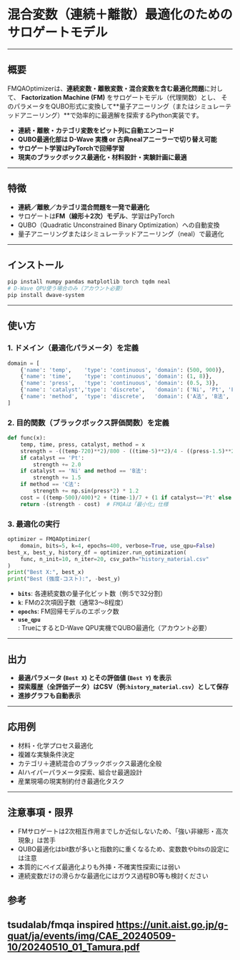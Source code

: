 

# 混合変数（連続＋離散）最適化のためのサロゲートモデル

---

## 概要

FMQAOptimizerは、**連続変数・離散変数・混合変数を含む最適化問題**に対して、
**Factorization Machine (FM)** をサロゲートモデル（代理関数）とし、
そのパラメータをQUBO形式に変換して\*\*量子アニーリング（またはシミュレーテッドアニーリング）\*\*で効率的に最適解を探索するPython実装です。

* **連続・離散・カテゴリ変数をビット列に自動エンコード**
* **QUBO最適化部は D-Wave 実機 or 古典nealアニーラーで切り替え可能**
* **サロゲート学習はPyTorchで回帰学習**
* **現実のブラックボックス最適化・材料設計・実験計画に最適**

---

## 特徴

* **連続／離散／カテゴリ混合問題を一発で最適化**
* サロゲートは**FM（線形＋2次）モデル**、学習はPyTorch
* QUBO（Quadratic Unconstrained Binary Optimization）への自動変換
* 量子アニーリングまたはシミュレーテッドアニーリング（neal）で最適化

---

## インストール

```bash
pip install numpy pandas matplotlib torch tqdm neal
# D-Wave QPU使う場合のみ（アカウント必要）
pip install dwave-system
```

---

## 使い方

### 1. ドメイン（最適化パラメータ）を定義

```python
domain = [
    {'name': 'temp',    'type': 'continuous', 'domain': (500, 900)},         # 温度
    {'name': 'time',    'type': 'continuous', 'domain': (1, 8)},             # 時間
    {'name': 'press',   'type': 'continuous', 'domain': (0.5, 3)},           # 圧力
    {'name': 'catalyst','type': 'discrete',   'domain': ('Ni', 'Pt', 'Fe')}, # 触媒
    {'name': 'method',  'type': 'discrete',   'domain': ('A法', 'B法', 'C法')}, # 処理法
]
```

### 2. 目的関数（ブラックボックス評価関数）を定義

```python
def func(x):
    temp, time, press, catalyst, method = x
    strength = -((temp-720)**2)/800 - ((time-5)**2)/4 - ((press-1.5)**2)*2
    if catalyst == 'Pt':
        strength += 2.0
    if catalyst == 'Ni' and method == 'B法':
        strength += 1.5
    if method == 'C法':
        strength += np.sin(press*2) * 1.2
    cost = ((temp-500)/400)*2 + (time-1)/7 + (1 if catalyst=='Pt' else 0.5) - (0.7 if method=='C法' else 0)
    return -(strength - cost)  # FMQAは「最小化」仕様
```

### 3. 最適化の実行

```python
optimizer = FMQAOptimizer(
    domain, bits=5, k=4, epochs=400, verbose=True, use_qpu=False)
best_x, best_y, history_df = optimizer.run_optimization(
    func, n_init=10, n_iter=20, csv_path="history_material.csv"
)
print("Best X:", best_x)
print("Best (強度-コスト):", -best_y)
```

* **`bits`**: 各連続変数の量子化ビット数（例:5で32分割）
* **`k`**: FMの2次項因子数（通常3～8程度）
* **`epochs`**: FM回帰モデルのエポック数
* **`use_qpu`**: TrueにするとD-Wave QPU実機でQUBO最適化（アカウント必要）

---

## 出力

* **最適パラメータ (`Best X`) とその評価値 (`Best Y`) を表示**
* **探索履歴（全評価データ）はCSV（例:`history_material.csv`）として保存**
* **進捗グラフも自動表示**

---

## 応用例

* 材料・化学プロセス最適化
* 複雑な実験条件決定
* カテゴリ＋連続混合のブラックボックス最適化全般
* AIハイパーパラメータ探索、組合せ最適設計
* 産業現場の現実制約付き最適化タスク

---

## 注意事項・限界

* FMサロゲートは2次相互作用までしか近似しないため、「強い非線形・高次現象」は苦手
* QUBO最適化はbit数が多いと指数的に重くなるため、変数数やbitsの設定には注意
* 本質的にベイズ最適化よりも外挿・不確実性探索には弱い
* 連続変数だけの滑らかな最適化にはガウス過程BO等も検討ください


## 参考
tsudalab/fmqa inspired
https://unit.aist.go.jp/g-quat/ja/events/img/CAE_20240509-10/20240510_01_Tamura.pdf
---

